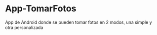 # App-TomarFotos
App de Android donde se pueden tomar fotos en 2 modos, una simple y otra personalizada
